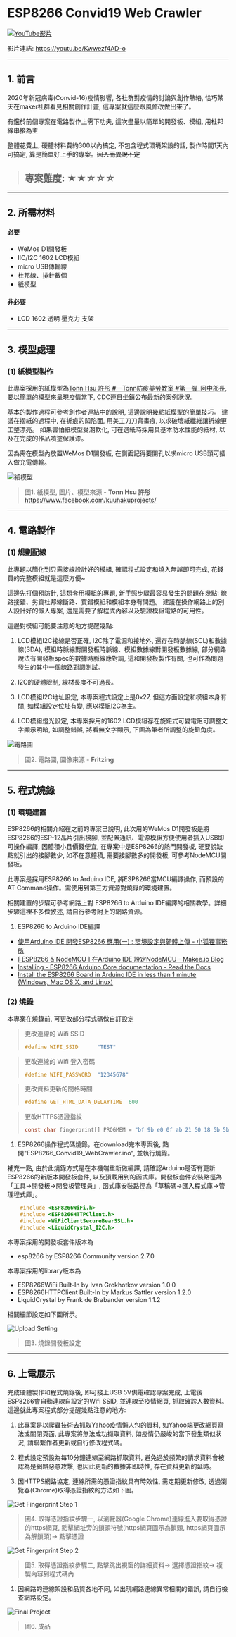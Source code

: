 # ESP8266 Convid19 Web Crawler

[![YouTube影片](http://img.youtube.com/vi/Kwwezf4AD-o/0.jpg)](http://www.youtube.com/watch?v=Kwwezf4AD-o)

影片連結: https://youtu.be/Kwwezf4AD-o

---

## 1. 前言

2020年新冠病毒(Convid-16)疫情影響, 各社群對疫情的討論與創作熱絡, 恰巧某天在maker社群看見相關創作計畫, 這專案就這麼跟風修改做出來了。

有鑑於前個專案在電路製作上需下功夫, 這次盡量以簡單的開發板、模組, 用杜邦線串接為主

整體花費上, 硬體材料費約300以內搞定, 不包含程式環境架設的話, 製作時間1天內可搞定, 算是簡單好上手的專案。~~因人而異說不定~~

>## 專案難度: ★★☆☆☆

---

## 2. 所需材料

#### 必要
+ WeMos D1開發板
+ IIC/I2C 1602 LCD模組
+ micro USB傳輸線
+ 杜邦線、排針數個
+ 紙模型
#### 非必要
+ LCD 1602 透明 壓克力 支架

---

## 3. 模型處理

### (1) 紙模型製作

此專案採用的紙模型為[Tonn Hsu 許彤 #ㄧTonn防疫美勞教室 #第一彈_阿中部長](https://www.facebook.com/tonnhsu/posts/534963517124004/), 要以簡單的模型來呈現疫情當下, CDC連日坐鎮公布最新的案例狀況。

基本的製作過程可參考創作者連結中的說明, 這邊說明幾點紙模型的簡單技巧。 建議在摺紙的過程中, 在折痕的凹陷面, 用美工刀刀背畫痕, 以求破壞紙纖維讓折線更工整漂亮。 如果害怕紙模型受潮軟化, 可在選紙時採用具基本防水性能的紙材, 以及在完成的作品噴塗保護漆。

因為需在模型內放置WeMos D1開發板, 在側面記得要開孔以求micro USB頭可插入做充電傳輸。

![紙模型](https://github.com/NEXTJun/robotr1/blob/master/src_md/picture/19574974_837766483040011_1601073209781201049_o.jpg?raw=true)
>圖1. 紙模型, 圖片、模型來源 -
>**Tonn Hsu 許彤**   
>https://www.facebook.com/kuuhakuprojects/

---

## 4. 電路製作

### (1) 規劃配線

此專題以簡化到只需接線設計好的模組, 確認程式設定和燒入無誤即可完成, 花錢買的完整模組就是這麼方便~

這邊先打個預防針, 這類套用模組的專題, 新手照步驟最容易發生的問題在幾點: 線路接錯、劣質杜邦線斷路、買錯模組和模組本身有問題。 建議在操作網路上的別人設計好的懶人專案, 還是需要了解程式內容以及驗證模組電路的可用性。

這邊對模組可能要注意的地方提醒幾點:

1. LCD模組I2C接線是否正確, I2C除了電源和接地外, 還存在時脈線(SCL)和數據線(SDA), 模組時脈線對開發板時脈線、模組數據線對開發板數據線, 部分網路說法有開發板spec的數據時脈線應對調, 這和開發板製作有關, 也可作為問題發生的其中一個線路對調測試。
   
2. I2C的硬體限制, 線材長度不可過長。
   
3. LCD模組I2C地址設定, 本專案程式設定上是0x27, 但這方面設定和模組本身有關, 如模組設定位址有變, 應以模組I2C為主。
   
4. LCD模組燈光設定, 本專案採用的1602 LCD模組存在旋鈕式可變電阻可調整文字顯示明暗, 如調整錯誤, 將看無文字顯示, 下圖為筆者所調整的旋鈕角度。

![電路圖](https://github.com/NEXTJun/robotr1/blob/master/src_md/picture/layout.png?raw=true)
>圖2. 電路圖, 圖像來源 -
>**Fritzing**   

---

## 5. 程式燒錄

### (1) 環境建置

ESP8266的相關介紹在之前的專案已說明, 此次用的WeMos D1開發板是將ESP8266的ESP-12晶片引出接腳, 並配置通訊、電源模組方便使用者插入USB即可操作編譯, 因體積小且價錢便宜, 在專案中是ESP8266的熱門開發板, 硬要說缺點就引出的接腳數少, 如不在意體積, 需要接腳數多的開發板, 可參考NodeMCU開發板。

此專案是採用ESP8266 to Arduino IDE, 將ESP8266當MCU編譯操作, 而預設的AT Command操作。需使用到第三方資源對燒錄的環境建置。

相關建置的步驟可參考網路上對 ESP8266 to Arduino IDE編譯的相關教學。詳細步驟這裡不多做敘述, 請自行參考附上的網路資源。

1.  ESP8266 to Arduino IDE編譯

+ [使用Arduino IDE 開發ESP8266 應用(一) : 環境設定與韌體上傳 - 小狐狸事務所](http://yhhuang1966.blogspot.com/2017/09/arduino-ide-esp8266.html)  
+ [[ ESP8266 & NodeMCU ] 在Arduino IDE 設定NodeMCU - Makee.io Blog](https://oranwind.org/-esp8266-nodemcu-zai-arduino-ide-she-ding-nodemcu/)
+ [Installing - ESP8266 Arduino Core documentation - Read the Docs](https://arduino-esp8266.readthedocs.io/en/latest/installing.html)
+ [Install the ESP8266 Board in Arduino IDE in less than 1 minute (Windows, Mac OS X, and Linux)](https://randomnerdtutorials.com/how-to-install-esp8266-board-arduino-ide/)
  
### (2) 燒錄

本專案在燒錄前, 可更改部分程式碼做自訂設定

>更改連線的 Wifi SSID
>
>```C
>#define WIFI_SSID      "TEST"
>```

>更改連線的 Wifi 登入密碼
>
>```C
>#define WIFI_PASSWORD  "12345678"
>```

>更改資料更新的間格時間
>
>```C
>#define GET_HTML_DATA_DELAYTIME  600
>```

>更改HTTPS憑證指紋
>
>```C
>const char fingerprint[] PROGMEM = "bf 9b e0 0f ab 21 50 18 5b 5b b9 8c af 13 c4 8f 93 e2 a1 b1";
>```

1. ESP8266操作程式碼燒錄，在download完本專案後, 點開"ESP8266_Convid19_WebCrawler.ino", 並執行燒錄。

補充一點, 由於此燒錄方式是在本機端重新做編譯, 請確認Arduino是否有更新ESP8266的新版本開發板套件, 以及預載用到的函式庫。開發板套件安裝路徑為「工具->開發板->開發板管理員」, 函式庫安裝路徑為「草稿碼->匯入程式庫->管理程式庫」。

```C
    #include <ESP8266WiFi.h>
    #include <ESP8266HTTPClient.h>
    #include <WiFiClientSecureBearSSL.h>
    #include <LiquidCrystal_I2C.h> 
```

本專案採用的開發板套件版本為
+ esp8266 by ESP8266 Community version 2.7.0
  
本專案採用的library版本為
+ ESP8266WiFi Built-In by Ivan Grokhotkov version 1.0.0
+ ESP8266HTTPClient Built-In by Markus Sattler version 1.2.0
+ LiquidCrystal by Frank de Brabander version 1.1.2

相關細節設定如下圖所示。

![Upload Setting](https://github.com/NEXTJun/robotr1/blob/master/src_md/picture/upload_setting.png?raw=true)
>圖3. 燒錄開發板設定

---

## 6. 上電展示

完成硬體製作和程式燒錄後, 即可接上USB 5V供電確認專案完成, 上電後ESP8266會自動連線自設定的Wifi SSID, 並連線至疫情網頁, 抓取確診人數資料。
這邊就此專案程式部分提醒幾點注意的地方:

1. 此專案是以爬蟲技術去抓取[Yahoo疫情懶人包](https://news.campaign.yahoo.com.tw/2019-nCoV/index.php)的資料, 如Yahoo端更改網頁寫法或關閉頁面, 此專案將無法成功擷取資料, 如疫情仍嚴峻的當下發生類似狀況, 請聯繫作者更新或自行修改程式碼。
   
2. 程式設定預設為每10分鐘連線至網路抓取資料, 避免過於頻繁的請求資料會被認為是網路惡意攻擊, 也因此更新的數據非即時性, 存在資料更新的延時。

3. 因HTTPS網路協定, 連線所需的憑證指紋具有時效性, 需定期更新修改, 透過瀏覽器(Chrome)取得憑證指紋的方法如下圖。
   
![Get Fingerprint Step 1](https://github.com/NEXTJun/robotr1/blob/master/src_md/picture/IMG_0767.jpg?raw=true)
>圖4. 取得憑證指紋步驟一, 以瀏覽器(Google Chrome)連線進入要取得憑證的https網頁, 點擊網址旁的鎖頭符號(https網頁圖示為鎖頭, https網頁圖示為解鎖頭)-> 點擊憑證

![Get Fingerprint Step 2](https://github.com/NEXTJun/robotr1/blob/master/src_md/picture/IMG_0767.jpg?raw=true)
>圖5. 取得憑證指紋步驟二, 點擊跳出視窗的詳細資料-> 選擇憑證指紋-> 複製內容到程式碼內
   
1. 因網路的連線架設和品質各地不同, 如出現網路連線異常相關的錯誤, 請自行檢查網路設定。

![Final Project](https://github.com/NEXTJun/robotr1/blob/master/src_md/picture/IMG_0767.jpg?raw=true)
>圖6. 成品